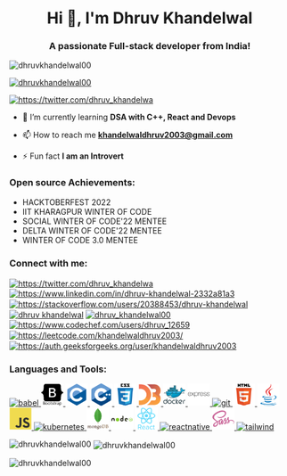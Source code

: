 <h1 align="center">Hi 👋, I'm Dhruv Khandelwal</h1>
<h3 align="center">A passionate Full-stack developer from India!</h3>

<p align="left"> <img src="https://komarev.com/ghpvc/?username=dhruvkhandelwal00&label=Profile%20views&color=0e75b6&style=flat" alt="dhruvkhandelwal00" /> </p>

<p align="left"> <a href="https://github.com/ryo-ma/github-profile-trophy"><img src="https://github-profile-trophy.vercel.app/?username=dhruvkhandelwal00" alt="dhruvkhandelwal00" /></a> </p>

<p align="left"> <a href="https://twitter.com/https://twitter.com/dhruv_khandelwa" target="blank"><img src="https://img.shields.io/twitter/follow/https://twitter.com/dhruv_khandelwa?logo=twitter&style=for-the-badge" alt="https://twitter.com/dhruv_khandelwa" /></a> </p>

- 🌱 I’m currently learning **DSA with C++, React and Devops**

- 📫 How to reach me **khandelwaldhruv2003@gmail.com**

- ⚡ Fun fact **I am an Introvert**
<h3 align="left">Open source Achievements: </h3>
<ul>
  <li>HACKTOBERFEST 2022</li>
  <li>IIT KHARAGPUR WINTER OF CODE</li>
  <li>SOCIAL WINTER OF CODE'22 MENTEE </li>
  <li>DELTA WINTER OF CODE'22 MENTEE </li>
  <li> WINTER OF CODE 3.0 MENTEE </li>
 </ul> 
<h3 align="left">Connect with me:</h3>
<p align="left">
<a href="https://twitter.com/https://twitter.com/dhruv_khandelwa" target="blank"><img align="center" src="https://raw.githubusercontent.com/rahuldkjain/github-profile-readme-generator/master/src/images/icons/Social/twitter.svg" alt="https://twitter.com/dhruv_khandelwa" height="30" width="40" /></a>
<a href="https://linkedin.com/in/https://www.linkedin.com/in/dhruv-khandelwal-2332a81a3" target="blank"><img align="center" src="https://raw.githubusercontent.com/rahuldkjain/github-profile-readme-generator/master/src/images/icons/Social/linked-in-alt.svg" alt="https://www.linkedin.com/in/dhruv-khandelwal-2332a81a3" height="30" width="40" /></a>
<a href="https://stackoverflow.com/users/https://stackoverflow.com/users/20388453/dhruv-khandelwal" target="blank"><img align="center" src="https://raw.githubusercontent.com/rahuldkjain/github-profile-readme-generator/master/src/images/icons/Social/stack-overflow.svg" alt="https://stackoverflow.com/users/20388453/dhruv-khandelwal" height="30" width="40" /></a>
<a href="https://fb.com/dhruv khandelwal" target="blank"><img align="center" src="https://raw.githubusercontent.com/rahuldkjain/github-profile-readme-generator/master/src/images/icons/Social/facebook.svg" alt="dhruv khandelwal" height="30" width="40" /></a>
<a href="https://instagram.com/dhruv_khandelwal00" target="blank"><img align="center" src="https://raw.githubusercontent.com/rahuldkjain/github-profile-readme-generator/master/src/images/icons/Social/instagram.svg" alt="dhruv_khandelwal00" height="30" width="40" /></a>
<a href="https://www.codechef.com/users/https://www.codechef.com/users/dhruv_12659" target="blank"><img align="center" src="https://cdn.jsdelivr.net/npm/simple-icons@3.1.0/icons/codechef.svg" alt="https://www.codechef.com/users/dhruv_12659" height="30" width="40" /></a>
<a href="https://www.leetcode.com/https://leetcode.com/khandelwaldhruv2003/" target="blank"><img align="center" src="https://raw.githubusercontent.com/rahuldkjain/github-profile-readme-generator/master/src/images/icons/Social/leet-code.svg" alt="https://leetcode.com/khandelwaldhruv2003/" height="30" width="40" /></a>
<a href="https://auth.geeksforgeeks.org/user/https://auth.geeksforgeeks.org/user/khandelwaldhruv2003" target="blank"><img align="center" src="https://raw.githubusercontent.com/rahuldkjain/github-profile-readme-generator/master/src/images/icons/Social/geeks-for-geeks.svg" alt="https://auth.geeksforgeeks.org/user/khandelwaldhruv2003" height="30" width="40" /></a>
</p>

<h3 align="left">Languages and Tools:</h3>
<p align="left"> <a href="https://babeljs.io/" target="_blank" rel="noreferrer"> <img src="https://www.vectorlogo.zone/logos/babeljs/babeljs-icon.svg" alt="babel" width="40" height="40"/> </a> <a href="https://getbootstrap.com" target="_blank" rel="noreferrer"> <img src="https://raw.githubusercontent.com/devicons/devicon/master/icons/bootstrap/bootstrap-plain-wordmark.svg" alt="bootstrap" width="40" height="40"/> </a> <a href="https://www.cprogramming.com/" target="_blank" rel="noreferrer"> <img src="https://raw.githubusercontent.com/devicons/devicon/master/icons/c/c-original.svg" alt="c" width="40" height="40"/> </a> <a href="https://www.w3schools.com/cpp/" target="_blank" rel="noreferrer"> <img src="https://raw.githubusercontent.com/devicons/devicon/master/icons/cplusplus/cplusplus-original.svg" alt="cplusplus" width="40" height="40"/> </a> <a href="https://www.w3schools.com/css/" target="_blank" rel="noreferrer"> <img src="https://raw.githubusercontent.com/devicons/devicon/master/icons/css3/css3-original-wordmark.svg" alt="css3" width="40" height="40"/> </a> <a href="https://d3js.org/" target="_blank" rel="noreferrer"> <img src="https://raw.githubusercontent.com/devicons/devicon/master/icons/d3js/d3js-original.svg" alt="d3js" width="40" height="40"/> </a> <a href="https://www.docker.com/" target="_blank" rel="noreferrer"> <img src="https://raw.githubusercontent.com/devicons/devicon/master/icons/docker/docker-original-wordmark.svg" alt="docker" width="40" height="40"/> </a> <a href="https://expressjs.com" target="_blank" rel="noreferrer"> <img src="https://raw.githubusercontent.com/devicons/devicon/master/icons/express/express-original-wordmark.svg" alt="express" width="40" height="40"/> </a> <a href="https://git-scm.com/" target="_blank" rel="noreferrer"> <img src="https://www.vectorlogo.zone/logos/git-scm/git-scm-icon.svg" alt="git" width="40" height="40"/> </a> <a href="https://www.w3.org/html/" target="_blank" rel="noreferrer"> <img src="https://raw.githubusercontent.com/devicons/devicon/master/icons/html5/html5-original-wordmark.svg" alt="html5" width="40" height="40"/> </a> <a href="https://www.java.com" target="_blank" rel="noreferrer"> <img src="https://raw.githubusercontent.com/devicons/devicon/master/icons/java/java-original.svg" alt="java" width="40" height="40"/> </a> <a href="https://developer.mozilla.org/en-US/docs/Web/JavaScript" target="_blank" rel="noreferrer"> <img src="https://raw.githubusercontent.com/devicons/devicon/master/icons/javascript/javascript-original.svg" alt="javascript" width="40" height="40"/> </a> <a href="https://kubernetes.io" target="_blank" rel="noreferrer"> <img src="https://www.vectorlogo.zone/logos/kubernetes/kubernetes-icon.svg" alt="kubernetes" width="40" height="40"/> </a> <a href="https://www.mongodb.com/" target="_blank" rel="noreferrer"> <img src="https://raw.githubusercontent.com/devicons/devicon/master/icons/mongodb/mongodb-original-wordmark.svg" alt="mongodb" width="40" height="40"/> </a> <a href="https://nodejs.org" target="_blank" rel="noreferrer"> <img src="https://raw.githubusercontent.com/devicons/devicon/master/icons/nodejs/nodejs-original-wordmark.svg" alt="nodejs" width="40" height="40"/> </a> <a href="https://reactjs.org/" target="_blank" rel="noreferrer"> <img src="https://raw.githubusercontent.com/devicons/devicon/master/icons/react/react-original-wordmark.svg" alt="react" width="40" height="40"/> </a> <a href="https://reactnative.dev/" target="_blank" rel="noreferrer"> <img src="https://reactnative.dev/img/header_logo.svg" alt="reactnative" width="40" height="40"/> </a> <a href="https://sass-lang.com" target="_blank" rel="noreferrer"> <img src="https://raw.githubusercontent.com/devicons/devicon/master/icons/sass/sass-original.svg" alt="sass" width="40" height="40"/> </a> <a href="https://tailwindcss.com/" target="_blank" rel="noreferrer"> <img src="https://www.vectorlogo.zone/logos/tailwindcss/tailwindcss-icon.svg" alt="tailwind" width="40" height="40"/> </a> </p>

<p><img align="left" src="https://github-readme-stats.vercel.app/api/top-langs?username=dhruvkhandelwal00&show_icons=true&locale=en&layout=compact" alt="dhruvkhandelwal00" /></p>

<p>&nbsp;<img align="center" src="https://github-readme-stats.vercel.app/api?username=dhruvkhandelwal00&show_icons=true&locale=en" alt="dhruvkhandelwal00" /></p>

<p><img align="center" src="https://github-readme-streak-stats.herokuapp.com/?user=dhruvkhandelwal00&" alt="dhruvkhandelwal00" /></p>
